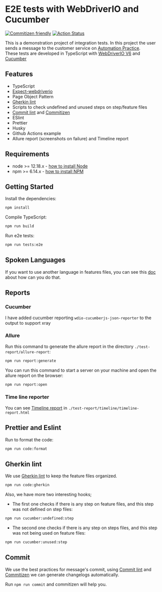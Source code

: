 # E2E tests with WebDriverIO and Cucumber

[![Commitizen friendly](https://img.shields.io/badge/commitizen-friendly-brightgreen.svg)](http://commitizen.github.io/cz-cli/)
[![Action Status](https://github.com/WarleyGabriel/demo-webdriverio-cucumber/workflows/CI/badge.svg)](https://github.com/WarleyGabriel/demo-webdriverio-cucumber/actions)

This is a demonstration project of integration tests. In this project the user sends a message to the customer service on [Automation Practice](http://automationpractice.com).  
These tests are developed in TypeScript with [WebDriverIO V6](http://webdriver.io/) and [Cucumber](https://cucumber.io/)

## Features

-   TypeScript
-   [Expect-webdriverio](https://github.com/webdriverio/expect-webdriverio)
-   Page Object Pattern
-   [Gherkin lint](https://github.com/vsiakka/gherkin-lint)
-   Scripts to check undefined and unused steps on step/feature files
-   [Commit lint](https://github.com/conventional-changelog/commitlint) and [Commitizen](https://github.com/commitizen/cz-cli#making-your-repo-commitizen-friendly)
-   ESlint
-   Prettier
-   Husky
-   Github Actions example
-   Allure report (screenshots on failure) and Timeline report

## Requirements

-   node >= 12.18.x - [how to install Node](https://nodejs.org/en/download/)
-   npm >= 6.14.x - [how to install NPM](https://www.npmjs.com/get-npm)

## Getting Started

Install the dependencies:

```bash
npm install
```

Compile TypeScript:

```bash
npm run build
```

Run e2e tests:

```bash
npm run tests:e2e
```

## Spoken Languages

If you want to use another language in features files, you can see this [doc](https://cucumber.io/docs/gherkin/reference/#spoken-languages) about how can you do that.

## Reports

### Cucumber 

I have added cucumber reporting `wdio-cucumberjs-json-reporter` to the output to support xray 

### Allure

Run this command to generate the allure report in the directory `./test-report/allure-report`:

```bash
npm run report:generate
```

You can run this command to start a server on your machine and open the allure report on the browser:

```bash
npm run report:open
```

### Time line reporter

You can see [Timeline report](https://github.com/QualityOps/wdio-timeline-reporter) in `./test-report/timeline/timeline-report.html`

## Prettier and Eslint

Run to format the code:

```bash
npm run code:format
```

## Gherkin lint

We use [Gherkin lint](https://github.com/vsiakka/gherkin-lint) to keep the feature files organized.

```bash
npm run code:gherkin
```

Also, we have more two interesting hooks;

-   The first one checks if there is any step on feature files, and this step was not defined on step files:

```bash
npm run cucumber:undefined:step
```

-   The second one checks if there is any step on steps files, and this step was not being used on feature files:

```bash
npm run cucumber:unused:step
```

## Commit

We use the best practices for message's commit, using [Commit lint](https://github.com/conventional-changelog/commitlint) and [Commitizen](https://github.com/commitizen/cz-cli#making-your-repo-commitizen-friendly) we can generate changelogs automatically.

Run `npm run commit` and commitizen will help you.

